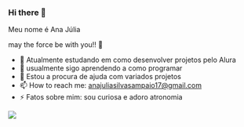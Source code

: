 ### Hi there 💜
Meu nome é Ana Júlia

may the force be with you!! 🌃


- 🔭 Atualmente estudando em como desenvolver projetos pelo Alura
- 🌱 usualmente sigo aprendendo a como programar 
- 🤔 Estou a procura de ajuda com variados projetos
- 📫 How to reach me: anajuliasilvasampaio17@gmail.com
- ⚡ Fatos sobre mim: sou curiosa e adoro atronomia


![](https://media1.tenor.com/m/hl457YpRj0sAAAAC/star-wars-robot.gif)

  
